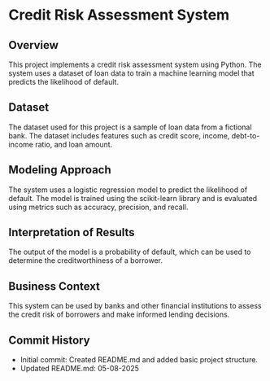 # Credit Risk Assessment System

## Overview

This project implements a credit risk assessment system using Python. The system uses a dataset of loan data to train a machine learning model that predicts the likelihood of default.

## Dataset

The dataset used for this project is a sample of loan data from a fictional bank. The dataset includes features such as credit score, income, debt-to-income ratio, and loan amount.

## Modeling Approach

The system uses a logistic regression model to predict the likelihood of default. The model is trained using the scikit-learn library and is evaluated using metrics such as accuracy, precision, and recall.

## Interpretation of Results

The output of the model is a probability of default, which can be used to determine the creditworthiness of a borrower.

## Business Context

This system can be used by banks and other financial institutions to assess the credit risk of borrowers and make informed lending decisions.

## Commit History

* Initial commit: Created README.md and added basic project structure.
* Updated README.md: 05-08-2025